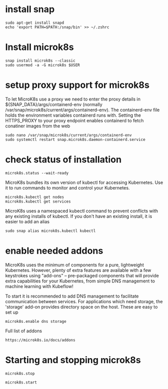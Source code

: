 # install snap

    sudo apt-get install snapd
    echo 'export PATH=$PATH:/snap/bin' >> ~/.zshrc


# Install microk8s

    snap install microk8s --classic
    sudo usermod -a -G microk8s $USER

# setup proxy support for microk8s

To let MicroK8s use a proxy we need to enter the proxy details in \${SNAP_DATA}/args/containerd-env (normally /var/snap/microk8s/current/args/containerd-env). The containerd-env file holds the environment variables containerd runs with. Setting the HTTPS_PROXY to your proxy endpoint enables containerd to fetch conatiner images from the web

    sudo nano /var/snap/microk8s/current/args/containerd-env  
    sudo systemctl restart snap.microk8s.daemon-containerd.service

# check status of installation

    microk8s.status --wait-ready

MicroK8s bundles its own version of kubectl for accessing Kubernetes. Use it to run commands to monitor and control your Kubernetes.

    microk8s.kubectl get nodes
    microk8s.kubectl get services

MicroK8s uses a namespaced kubectl command to prevent conflicts with any existing installs of kubectl. If you don't have an existing install, it is easier to add an alias

    sudo snap alias microk8s.kubectl kubectl

# enable needed addons

MicroK8s uses the minimum of components for a pure, lightweight Kubernetes. However, plenty of extra features are available with a few keystrokes using "add-ons" – pre-packaged components that will provide extra capabilities for your Kubernetes, from simple DNS management to machine learning with Kubeflow!

To start it is recommended to add DNS management to facilitate communication between services. For applications which need storage, the 'storage' add-on provides directory space on the host. These are easy to set up

    microk8s.enable dns storage

Full list of addons

    https://microk8s.io/docs/addons

# Starting and stopping microk8s

    microk8s.stop

    microk8s.start

